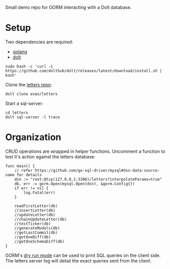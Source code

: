Small demo repo for GORM interacting with a Dolt database.

# Setup

Two dependencies are required:
- [golang](https://go.dev/doc/install)
- [dolt](https://docs.dolthub.com/introduction/installation)
```
sudo bash -c 'curl -L https://github.com/dolthub/dolt/releases/latest/download/install.sh | bash'
```

Clone the [letters repo](https://www.dolthub.com/repositories/max-hoffman/letters):

```
dolt clone evan/letters
```

Start a sql-server:

```
cd letters
dolt sql-server -l trace
```

# Organization

CRUD operations are wrapped in helper functions. Uncomment a function to test it's action against the letters database:

```
func main() {
	// refer https://github.com/go-sql-driver/mysql#dsn-data-source-name for details
	dsn := "root:@tcp(127.0.0.1:3306)/letters?interpolateParams=true"
	db, err := gorm.Open(mysql.Open(dsn), &gorm.Config{})
	if err != nil {
		log.Fatal(err)
	}

	readFirstLetter(db)
	//insertLetter(db)
	//updateLetter(db)
	//chainUpdateLetter(db)
	//testTicker(db)
	//generateModels(db)
	//getLastCommit(db)
	//getOneDiff(db)
	//getOneSchemaDiff(db)
}
```

GORM's [dry run mode](https://gorm.io/docs/sql_builder.html#DryRun-Mode) can be used to print SQL queries on the client side. The letters server
log will detail the exact queries sent from the client.
